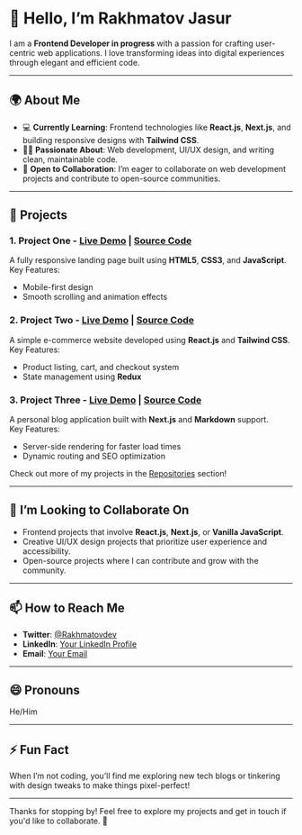 # 👋 Hello, I’m Rakhmatov Jasur

I am a **Frontend Developer in progress** with a passion for crafting user-centric web applications. I love transforming ideas into digital experiences through elegant and efficient code.

---

## 🌍 About Me

- 💻 **Currently Learning**: Frontend technologies like **React.js**, **Next.js**, and building responsive designs with **Tailwind CSS**.
- 👨‍💻 **Passionate About**: Web development, UI/UX design, and writing clean, maintainable code.
- 🤝 **Open to Collaboration**: I’m eager to collaborate on web development projects and contribute to open-source communities.

---

## 🚀 Projects

### 1. **Project One** - [Live Demo](#) | [Source Code](#)
A fully responsive landing page built using **HTML5**, **CSS3**, and **JavaScript**.  
Key Features:
- Mobile-first design
- Smooth scrolling and animation effects

### 2. **Project Two** - [Live Demo](#) | [Source Code](#)
A simple e-commerce website developed using **React.js** and **Tailwind CSS**.  
Key Features:
- Product listing, cart, and checkout system
- State management using **Redux**

### 3. **Project Three** - [Live Demo](#) | [Source Code](#)
A personal blog application built with **Next.js** and **Markdown** support.  
Key Features:
- Server-side rendering for faster load times
- Dynamic routing and SEO optimization

Check out more of my projects in the [Repositories](#) section!

---

## 💼 I’m Looking to Collaborate On

- Frontend projects that involve **React.js**, **Next.js**, or **Vanilla JavaScript**.
- Creative UI/UX design projects that prioritize user experience and accessibility.
- Open-source projects where I can contribute and grow with the community.

---

## 📫 How to Reach Me

- **Twitter**: [@Rakhmatovdev](https://twitter.com/Rakhmatovdev)
- **LinkedIn**: [Your LinkedIn Profile](#)
- **Email**: [Your Email](https://rahmatovjasur3@gmail.com)

---

## 😄 Pronouns

He/Him

---

## ⚡ Fun Fact

When I’m not coding, you’ll find me exploring new tech blogs or tinkering with design tweaks to make things pixel-perfect!

---

Thanks for stopping by! Feel free to explore my projects and get in touch if you'd like to collaborate. 🚀
